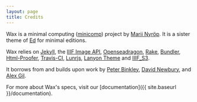 ```yaml
---
layout: page
title: Credits
---
```


Wax is a minimal computing ([minicomp](https://github.com/minicomp)) project by [Marii Nyröp](http://marii.info/). It is a sister theme of [Ed](https://minicomp.github.io/ed/) for minimal editions.

Wax relies on [Jekyll](https://jekyllrb.com), the [IIIF Image API](http://iiif.io), [Openseadragon](https://openseadragon.github.io/), [Rake](https://ruby.github.io/rake/), [Bundler](http://bundler.io/), [Html-Proofer](https://github.com/gjtorikian/html-proofer), [Travis-CI](https://travis-ci.org/), [Lunrjs](https://lunrjs.com/), [Lanyon Theme](http://lanyon.getpoole.com/) and [IIIF_S3](https://github.com/cmoa/iiif_s3).

It borrows from and builds upon work by [Peter Binkley](https://github.com/pbinkley), [David Newbury](https://github.com/workergnome), and [Alex Gil](https://github.com/elotroalex).

For more about Wax's specs, visit our [documentation]({{ site.baseurl }}/documentation).

